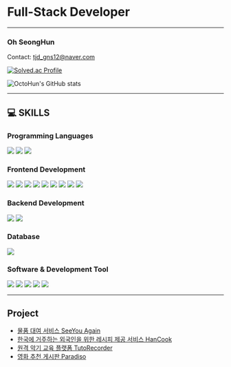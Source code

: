 # Full-Stack Developer

---

### Oh SeongHun

Contact: tjd_gns12@naver.com

[![Solved.ac Profile](http://mazassumnida.wtf/api/v2/generate_badge?boj=treeman0618)](https://solved.ac/treeman0618/)

![OctoHun's GitHub stats](https://github-readme-stats.vercel.app/api?username=OctoHun&show_icons=true&theme=radical)

---

## :computer: SKILLS

### Programming Languages

<p>
    <img src="https://img.shields.io/badge/javascript-F7DF1E?style=for-the-badge&logo=javascript&logoColor=black">
    <img src="https://img.shields.io/badge/python-3776AB?style=for-the-badge&logo=python&logoColor=white">
    <img src="https://img.shields.io/badge/java-007396?style=for-the-badge&logo=java&logoColor=white">
</p>

### Frontend Development

<p>
    <img src="https://img.shields.io/badge/react-61DAFB?style=for-the-badge&logo=react&logoColor=black">
    <img src="https://img.shields.io/badge/next.js-000000?style=for-the-badge&logo=nextdotjs&logoColor=white">
    <img src="https://img.shields.io/badge/typescript-3178C6?style=for-the-badge&logo=typescript&logoColor=white">
    <img src="https://img.shields.io/badge/vue.js-4FC08D?style=for-the-badge&logo=vue.js&logoColor=white">
    <img src="https://img.shields.io/badge/html5-E34F26?style=for-the-badge&logo=html5&logoColor=white">
    <img src="https://img.shields.io/badge/css-1572B6?style=for-the-badge&logo=css3&logoColor=white">
    <img src="https://img.shields.io/badge/tailwind css-06B6D4?style=for-the-badge&logo=tailwindcss&logoColor=white">
    <img src="https://img.shields.io/badge/bootstrap-7952B3?style=for-the-badge&logo=bootstrap&logoColor=white">
    <img src="https://img.shields.io/badge/recoil-3578E5?style=for-the-badge&logo=recoil&logoColor=white">
</p>

### Backend Development

<p>
    <img src="https://img.shields.io/badge/django-092E20?style=for-the-badge&logo=django&logoColor=white">
    <img src="https://img.shields.io/badge/spring-6DB33F?style=for-the-badge&logo=spring&logoColor=white">
</p>

### Database

<p>
    <img src="https://img.shields.io/badge/mysql-4479A1?style=for-the-badge&logo=mysql&logoColor=white">
</p>

### Software & Development Tool

<p>
    <img src="https://img.shields.io/badge/figma-F24E1E?style=for-the-badge&logo=figma&logoColor=white">
    <img src="https://img.shields.io/badge/jira-0052CC?style=for-the-badge&logo=jira&logoColor=white">
    <img src="https://img.shields.io/badge/github-181717?style=for-the-badge&logo=github&logoColor=white">
    <img src="https://img.shields.io/badge/gitlab-FC6D26?style=for-the-badge&logo=gitlab&logoColor=white">
    <img src="https://img.shields.io/badge/git-F05032?style=for-the-badge&logo=git&logoColor=white">
</p>

---

## Project

- [물품 대여 서비스 SeeYou Again](https://github.com/OctoHun/SeeYouAgain.git)
- [한국에 거주하는 외국인을 위한 레시피 제공 서비스 HanCook](https://github.com/OctoHun/HanCook.git)
- [원격 악기 교육 플랫폼 TutoRecorder](https://github.com/OctoHun/TutoRecorder.git)
- [영화 추천 게시판 Paradiso](https://github.com/keeeeeey/paradiso.git)